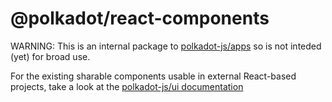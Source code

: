 # @polkadot/react-components

WARNING: This is an internal package to [polkadot-js/apps](https://github.com/derilab/apps) so is not inteded (yet) for broad use.

For the existing sharable components usable in external React-based projects, take a look at the [polkadot-js/ui documentation](https://polkadot.js.org/ui/)
